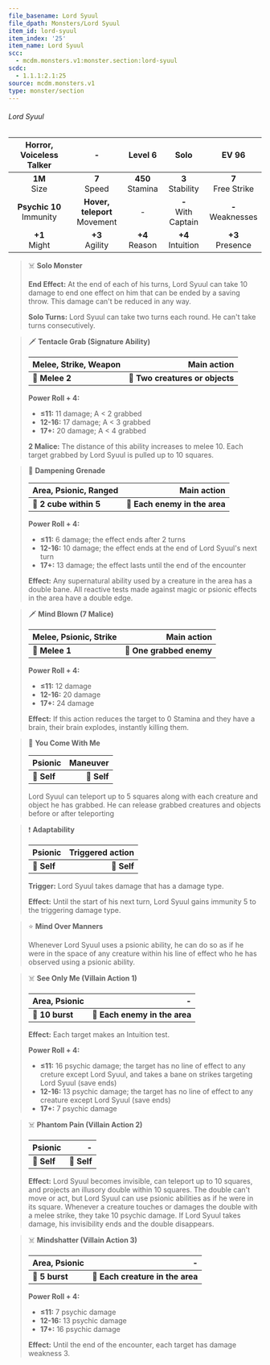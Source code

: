 ```yaml
---
file_basename: Lord Syuul
file_dpath: Monsters/Lord Syuul
item_id: lord-syuul
item_index: '25'
item_name: Lord Syuul
scc:
  - mcdm.monsters.v1:monster.section:lord-syuul
scdc:
  - 1.1.1:2.1:25
source: mcdm.monsters.v1
type: monster/section
---
```


###### Lord Syuul

|   Horror, Voiceless Talker   |                 -                 |       Level 6        |          Solo           |         EV 96          |
| :--------------------------: | :-------------------------------: | :------------------: | :---------------------: | :--------------------: |
|       **1M**<br/> Size       |         **7**<br/> Speed          | **450**<br/> Stamina |  **3**<br/> Stability   | **7**<br/> Free Strike |
| **Psychic 10**<br/> Immunity | **Hover, teleport**<br/> Movement |          -           | **-**<br/> With Captain | **-**<br/> Weaknesses  |
|      **+1**<br/> Might       |        **+3**<br/> Agility        |  **+4**<br/> Reason  |  **+4**<br/> Intuition  |  **+3**<br/> Presence  |

<!-- -->
> ☠️ **Solo Monster**
>
> **End Effect:** At the end of each of his turns, Lord Syuul can take 10 damage to end one effect on him that can be ended by a saving throw. This damage can't be reduced in any way.
>
> **Solo Turns:** Lord Syuul can take two turns each round. He can't take turns consecutively.

<!-- -->
> 🗡 **Tentacle Grab (Signature Ability)**
>
> | **Melee, Strike, Weapon** |                 **Main action** |
> | ------------------------- | ------------------------------: |
> | **📏 Melee 2**            | **🎯 Two creatures or objects** |
>
> **Power Roll + 4:**
>
> - **≤11:** 11 damage; A < 2 grabbed
> - **12-16:** 17 damage; A < 3 grabbed
> - **17+:** 20 damage; A < 4 grabbed
>
> **2 Malice:** The distance of this ability increases to melee 10. Each target grabbed by Lord Syuul is pulled up to 10 squares.

<!-- -->
> 🔳 **Dampening Grenade**
>
> | **Area, Psionic, Ranged** |               **Main action** |
> | ------------------------- | ----------------------------: |
> | **📏 2 cube within 5**    | **🎯 Each enemy in the area** |
>
> **Power Roll + 4:**
>
> - **≤11:** 6 damage; the effect ends after 2 turns
> - **12-16:** 10 damage; the effect ends at the end of Lord Syuul's next turn
> - **17+:** 13 damage; the effect lasts until the end of the encounter
>
> **Effect:** Any supernatural ability used by a creature in the area has a double bane. All reactive tests made against magic or psionic effects in the area have a double edge.

<!-- -->
> 🗡 **Mind Blown (7 Malice)**
>
> | **Melee, Psionic, Strike** |          **Main action** |
> | -------------------------- | -----------------------: |
> | **📏 Melee 1**             | **🎯 One grabbed enemy** |
>
> **Power Roll + 4:**
>
> - **≤11:** 12 damage
> - **12-16:** 20 damage
> - **17+:** 24 damage
>
> **Effect:** If this action reduces the target to 0 Stamina and they have a brain, their brain explodes, instantly killing them.

<!-- -->
> 👤 **You Come With Me**
>
> | **Psionic** | **Maneuver** |
> | ----------- | -----------: |
> | **📏 Self** |  **🎯 Self** |
>
> Lord Syuul can teleport up to 5 squares along with each creature and object he has grabbed. He can release grabbed creatures and objects before or after teleporting

<!-- -->
> ❗️ **Adaptability**
>
> | **Psionic** | **Triggered action** |
> | ----------- | -------------------: |
> | **📏 Self** |          **🎯 Self** |
>
> **Trigger:** Lord Syuul takes damage that has a damage type.
>
> **Effect:** Until the start of his next turn, Lord Syuul gains immunity 5 to the triggering damage type.

<!-- -->
> ⭐️ **Mind Over Manners**
>
> Whenever Lord Syuul uses a psionic ability, he can do so as if he were in the space of any creature within his line of effect who he has observed using a psionic ability.

<!-- -->
> ☠️ **See Only Me (Villain Action 1)**
>
> | **Area, Psionic** |                         **-** |
> | ----------------- | ----------------------------: |
> | **📏 10 burst**   | **🎯 Each enemy in the area** |
>
> **Effect:** Each target makes an Intuition test.
>
> **Power Roll + 4:**
>
> - **≤11:** 16 psychic damage; the target has no line of effect to any creture except Lord Syuul, and takes a bane on strikes targeting Lord Syuul (save ends)
> - **12-16:** 13 psychic damage; the target has no line of effect to any creature except Lord Syuul (save ends)
> - **17+:** 7 psychic damage

<!-- -->
> ☠️ **Phantom Pain (Villain Action 2)**
>
> | **Psionic** |       **-** |
> | ----------- | ----------: |
> | **📏 Self** | **🎯 Self** |
>
> **Effect:** Lord Syuul becomes invisible, can teleport up to 10 squares, and projects an illusory double within 10 squares. The double can't move or act, but Lord Syuul can use psionic abilities as if he were in its square. Whenever a creature touches or damages the double with a melee strike, they take 10 psychic damage. If Lord Syuul takes damage, his invisibility ends and the double disappears.

<!-- -->
> ☠️ **Mindshatter (Villain Action 3)**
>
> | **Area, Psionic** |                            **-** |
> | ----------------- | -------------------------------: |
> | **📏 5 burst**    | **🎯 Each creature in the area** |
>
> **Power Roll + 4:**
>
> - **≤11:** 7 psychic damage
> - **12-16:** 13 psychic damage
> - **17+:** 16 psychic damage
>
> **Effect:** Until the end of the encounter, each target has damage weakness 3.
